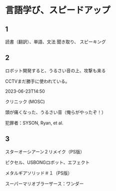 # 言語学び、スピードアップ

## 1 

読書（翻訳）、単語、文法
聞き取り、
スピーキング

## 2
ロボット開発すると、うるさい音の上、攻撃も来る

CCTVまだ勝手に使われている。

2023-06-23T14:50

クリニック (MOSC)

頭が痛くなった、うるさい音（俺らがやったぞ！）

犯罪者：SYSON, Ryan, et al.

## 3

スターオーシアーン２リメイク（PS版）

ピクセル、USBONGロボット、エフェクト

メタルギアソリッド＃１（PS版）

スーパーマリオブラーザース：ワンダー





